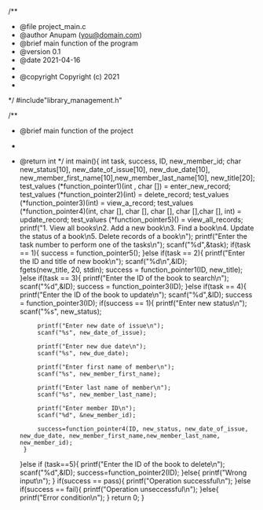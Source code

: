 /**
 * @file project_main.c
 * @author Anupam (you@domain.com)
 * @brief main function of the program
 * @version 0.1
 * @date 2021-04-16
 * 
 * @copyright Copyright (c) 2021
 * 
 */
#include"library_management.h"

/**
 * @brief main function of the project
 * 
 * @return int 
 */
int main(){
    int task, success, ID, new_member_id;
    char new_status[10], new_date_of_issue[10], new_due_date[10], new_member_first_name[10],new_member_last_name[10], new_title[20];
    test_values (*function_pointer1)(int , char []) = enter_new_record;
    test_values (*function_pointer2)(int) = delete_record;
    test_values (*function_pointer3)(int) = view_a_record;
    test_values (*function_pointer4)(int, char [], char [], char [], char [],char [], int) = update_record;
    test_values (*function_pointer5)() = view_all_records;
    printf("1. View all books\n2. Add a new book\n3. Find a book\n4. Update the status of a book\n5. Delete records of a book\n");
    printf("Enter the task number to perform one of the tasks\n");
    scanf("%d",&task);
    if(task == 1){
        success = function_pointer5();
    }else if(task == 2){
        printf("Enter the ID and title of new book\n");
        scanf("%d\n",&ID);    
        fgets(new_title, 20, stdin);
        success = function_pointer1(ID, new_title);
    }else if(task == 3){
        printf("Enter the ID of the book to search\n");
        scanf("%d",&ID);
        success = function_pointer3(ID);
    }else if(task == 4){
        printf("Enter the ID of the book to update\n");
        scanf("%d",&ID);
        success = function_pointer3(ID);
        if(success == 1){
            printf("Enter new status\n");
            scanf("%s", new_status);
            
            printf("Enter new date of issue\n");
            scanf("%s", new_date_of_issue);
            
            printf("Enter new due date\n");
            scanf("%s", new_due_date);
            
            printf("Enter first name of member\n");
            scanf("%s", new_member_first_name);
            
            printf("Enter last name of member\n");
            scanf("%s", new_member_last_name);
            
            printf("Enter member ID\n");
            scanf("%d", &new_member_id);
            
            success=function_pointer4(ID, new_status, new_date_of_issue, new_due_date, new_member_first_name,new_member_last_name, new_member_id);
        }
    }else if (task==5){
        printf("Enter the ID of the book to delete\n");
        scanf("%d",&ID);
        success=function_pointer2(ID);
    }else{
        printf("Wrong input\n");
    }
    if(success == pass){
        printf("Operation successful\n");
    }else if(success == fail){
        printf("Operation unseccessful\n");
    }else{
        printf("Error condition\n");
    }
    return 0;
}
